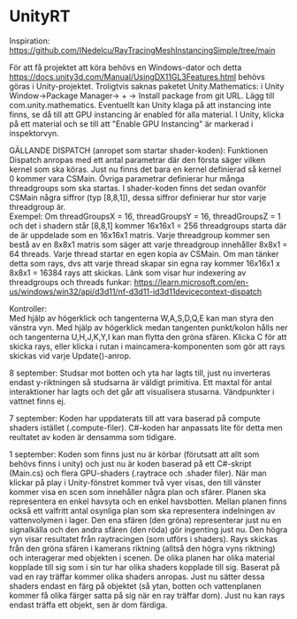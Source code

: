 # UnityRT

Inspiration: https://github.com/INedelcu/RayTracingMeshInstancingSimple/tree/main

För att få projektet att köra behövs en Windows-dator och detta https://docs.unity3d.com/Manual/UsingDX11GL3Features.html behövs göras i Unity-projektet.
Troligtvis saknas paketet Unity.Mathematics: i Unity Window->Package Manager-> + -> Install package from git URL. Lägg till com.unity.mathematics.
Eventuellt kan Unity klaga på att instancing inte finns, se då till att GPU instancing är enabled för alla material. I Unity, klicka på ett material och se till att "Enable GPU Instancing" är markerad i inspektorvyn.

GÄLLANDE DISPATCH (anropet som startar shader-koden):
Funktionen Dispatch anropas med ett antal parametrar där den första säger vilken kernel som ska köras. Just nu finns det bara en kernel definierad så kernel 0 kommer vara CSMain. Övriga parametrar definierar hur många threadgroups som ska startas. I shader-koden finns det sedan ovanför CSMain några siffror (typ [8,8,1]), dessa siffror definierar hur stor varje threadgroup är.  
Exempel: Om threadGroupsX = 16, threadGroupsY = 16, threadGroupsZ = 1 och det i shadern står [8,8,1] kommer 16x16x1 = 256 threadgroups starta där de är uppdelade som en 16x16x1 matris. Varje threadgroup kommer sen bestå av en 8x8x1 matris som säger att varje threadgroup innehåller 8x8x1 = 64 threads. Varje thread startar en egen kopia av CSMain. Om man tänker detta som rays, dvs att varje thread skapar sin egna ray kommer 16x16x1 x 8x8x1 = 16384 rays att skickas. Länk som visar hur indexering av threadgroups och threads funkar: https://learn.microsoft.com/en-us/windows/win32/api/d3d11/nf-d3d11-id3d11devicecontext-dispatch

Kontroller:  
Med hjälp av högerklick och tangenterna W,A,S,D,Q,E kan man styra den vänstra vyn. Med hjälp av högerklick medan tangenten punkt/kolon hålls ner och tangenterna U,H,J,K,Y,I kan man flytta den gröna sfären. Klicka C för att skicka rays, eller klicka i rutan i maincamera-komponenten som gör att rays skickas vid varje Update()-anrop.

8 september: Studsar mot botten och yta har lagts till, just nu inverteras endast y-riktningen så studsarna är väldigt primitiva. Ett maxtal för antal interaktioner har lagts och det går att visualisera stusarna. Vändpunkter i vattnet finns ej.

7 september: Koden har uppdaterats till att vara baserad på compute shaders istället (.compute-filer). C#-koden har anpassats lite för detta men reultatet av koden är densamma som tidigare.

1 september: Koden som finns just nu är körbar (förutsatt att allt som behövs finns i unity) och just nu är koden baserad på ett C#-skript (Main.cs) och flera GPU-shaders (.raytrace och .shader filer). När man klickar på play i Unity-fönstret kommer två vyer visas, den till vänster kommer visa en scen som innehåller några plan och sfärer. Planen ska representera en enkel havsyta och en enkel havsbotten. Mellan planen finns också ett valfritt antal osynliga plan som ska representera indelningen av vattenvolymen i lager. Den ena sfären (den gröna) representerar just nu en signalkälla och den andra sfären (den röda) gör ingenting just nu. Den högra vyn visar resultatet från raytracingen (som utförs i shaders). Rays skickas från den gröna sfären i kamerans riktning (alltså den högra vyns riktning) och interagerar med objekten i scenen. De olika planen har olika material kopplade till sig som i sin tur har olika shaders kopplade till sig. Baserat på vad en ray träffar kommer olika shaders anropas. Just nu sätter dessa shaders endast en färg på objektet (så ytan, botten och vattenplanen kommer få olika färger satta på sig när en ray träffar dom). Just nu kan rays endast träffa ett objekt, sen är dom färdiga.
